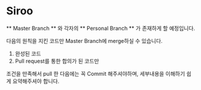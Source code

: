 # Siroo

** Master Branch ** 와 각자의 ** Personal Branch ** 가 존재하게 할 예정입니다.

다음의 원칙을 지킨 코드만 Master Branch에 merge하실 수 있습니다.

1. 완성된 코드
2. Pull request를 통한 합의가 된 코드만

조건을 만족해서 pull 한 다음에는 꼭 Commit 해주셔야하며, 세부내용을 이해하기 쉽게 요약해주셔야 합니다.
